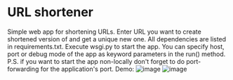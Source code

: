 # URL shortener
Simple web app for shortening URLs. Enter URL you want to create shortened version of and get a unique new one.
All dependencies are listed in requirements.txt. Execute wsgi.py to start the app. 
You can specify host, port or debug mode of the app as keyword parameters in the run() method.
P.S. if you want to start the app non-locally don't forget to do port-forwarding for the application's port.
Demo:
![image](https://user-images.githubusercontent.com/90628482/185797789-bfd5b103-d1de-409c-a3ac-018b07fccd93.png)
![image](https://user-images.githubusercontent.com/90628482/185797797-ef0f7b4f-7c3d-4496-b01a-94a58f7facfa.png)
